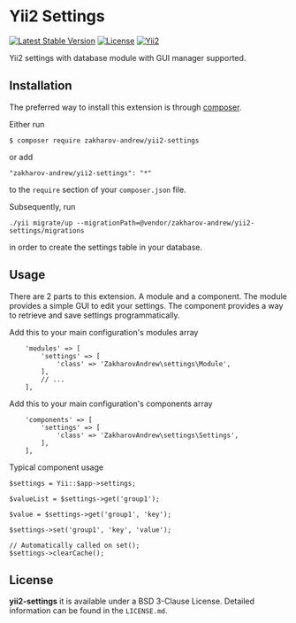 # Yii2 Settings

[![Latest Stable Version](https://poser.pugx.org/zakharov-andrew/yii2-settings/v/stable)](https://packagist.org/packages/zakharov-andrew/yii2-settings)
[![License](https://poser.pugx.org/zakharov-andrew/yii2-settings/license)](https://packagist.org/packages/zakharov-andrew/yii2-settings)
[![Yii2](https://img.shields.io/badge/Powered_by-Yii_Framework-green.svg?style=flat)](http://www.yiiframework.com/)

Yii2 settings with database module with GUI manager supported.

## Installation

The preferred way to install this extension is through [composer](http://getcomposer.org/download/).

Either run

```
$ composer require zakharov-andrew/yii2-settings
```
or add

```
"zakharov-andrew/yii2-settings": "*"
```

to the ```require``` section of your ```composer.json``` file.

Subsequently, run

```
./yii migrate/up --migrationPath=@vendor/zakharov-andrew/yii2-settings/migrations
```

in order to create the settings table in your database.

## Usage

There are 2 parts to this extension. A module and a component. The module provides a simple GUI to edit your settings. The component provides a way to retrieve and save settings programmatically.

Add this to your main configuration's modules array

```
    'modules' => [
        'settings' => [
            'class' => 'ZakharovAndrew\settings\Module',
        ],
        // ...
    ],
```

Add this to your main configuration's components array

```
    'components' => [
        'settings' => [
            'class' => 'ZakharovAndrew\settings\Settings',
        ],
    ],
```

Typical component usage

```
$settings = Yii::$app->settings;

$valueList = $settings->get('group1');

$value = $settings->get('group1', 'key');

$settings->set('group1', 'key', 'value');

// Automatically called on set();
$settings->clearCache();
```

## License

**yii2-settings** it is available under a BSD 3-Clause License. Detailed information can be found in the `LICENSE.md`.
